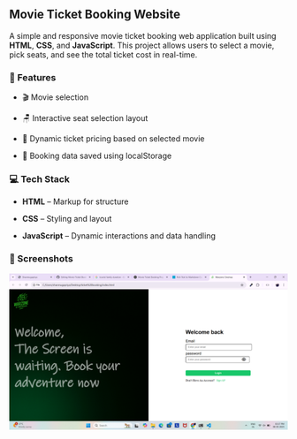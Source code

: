 ## Movie Ticket Booking Website

A simple and responsive movie ticket booking web application built using **HTML**, **CSS**, and **JavaScript**. This project allows users to select a movie, pick seats, and see the total ticket cost in real-time.

### 🔧 Features

*   🎬 Movie selection
  
*   🪑 Interactive seat selection layout
   
*   💸 Dynamic ticket pricing based on selected movie
    
*   💾 Booking data saved using localStorage 

### 💻 Tech Stack

*   **HTML** – Markup for structure
     
*   **CSS** – Styling and layout
     
*   **JavaScript** – Dynamic interactions and data handling
     

### 📸 Screenshots

![Login](sreenshots/Login.png)
